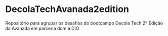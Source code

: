 # DecolaTechAvanada2edition
Repositório para agrupar os desafios do bootcampo Decola Tech 2º Edição da Avanada em parceria dom a DIO
